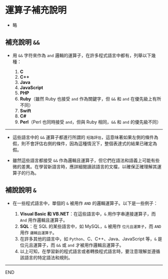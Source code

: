 # 運算子補充說明

- 略

## 補充說明 `&&`

- 用 `&&` 字符來作為 `and` 邏輯的運算子，在許多程式語言中都有，列舉以下幾種：

  1. **C**
  2. **C++**
  3. **Java**
  4. **JavaScript**
  5. **PHP**
  6. **Ruby**（雖然 Ruby 也接受 `and` 作為關鍵字，但 `&&` 和 `and` 在優先級上有所不同）
  7. **Swift**
  8. **C#**
  9. **Perl**（Perl 也同時接受 `and`，但與 Ruby 相同，`&&` 和 `and` 的優先級不同）

---

- 這些語言中的 `&&` 運算子都進行所謂的 `短路評估`，這意味著如果左側的條件為假，則不會評估右側的條件，因為這種情況下，整個表達式的結果已確定為假。

</b>

- 雖然這些語言都接受 `&&` 作為邏輯且運算子，但它們在語法和語義上可能有些微的差異。在學習新語言時，應詳細閱讀該語言的文檔，以確保正確理解其運算子的行為。

## 補說說明  `&`

- 在一些程式語言中，單個的 `&` 被用作 `AND` 的邏輯運算子。以下是一些例子：

  1. **Visual Basic 和 VB.NET**：在這些語言中，`&` 用作字串連接運算子，而 `And` 用作邏輯且運算子。
  2. **SQL**：在 SQL 的某些語言中，如 MySQL，`&` 被用作 `位元且運算子`，而 `AND` 用作 `邏輯且運算子`。
  3. 在許多其他的語言中，如 `Python`、C、C++、Java、JavaScript 等，`&` 是位元且運算子，而 `&&` 或 `and` 才被用作邏輯且運算子。
  4. 以上可知，在學習新的程式語言或者轉換程式語言時，要注意理解並遵循該語言的特定語法和規則。

---

END
